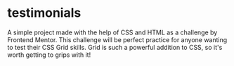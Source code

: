 # testimonials
A simple project made with the help of CSS and HTML as a challenge by Frontend Mentor.
This challenge will be perfect practice for anyone wanting to test their CSS Grid skills. Grid is such a powerful addition to CSS, so it's worth getting to grips with it!
